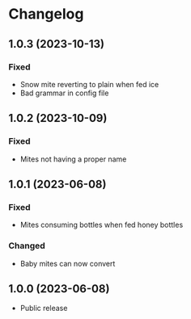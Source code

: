 # Changelog

## 1.0.3 (2023-10-13)

### Fixed

- Snow mite reverting to plain when fed ice
- Bad grammar in config file

## 1.0.2 (2023-10-09)

### Fixed

- Mites not having a proper name

## 1.0.1 (2023-06-08)

### Fixed

- Mites consuming bottles when fed honey bottles

### Changed

- Baby mites can now convert

## 1.0.0 (2023-06-08)

- Public release
